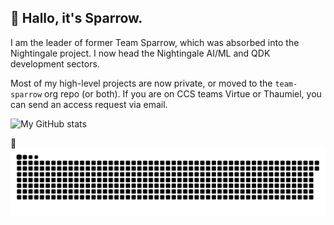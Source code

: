 ## :wave: Hallo, it's Sparrow.

I am the leader of former Team Sparrow, which was absorbed into the Nightingale project. I now head the Nightingale AI/ML and QDK development sectors.

Most of my high-level projects are now private, or moved to the `team-sparrow` org repo (or both). 
If you are on CCS teams Virtue or Thaumiel, you can send an access request via email.

![My GitHub stats](https://github-readme-stats.vercel.app/api?username=ThaumielSparrow&show_icons=true&theme=react&include_all_commits=true&count_private=true&hide=issues,contribs)

:snake:
![Snake](https://github.com/LordZagreus/LordZagreus/blob/output/github-contribution-grid-snake.svg)
